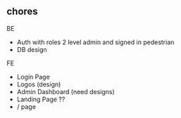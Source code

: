 
## chores

BE
- Auth with roles 2 level admin and signed in pedestrian 
- DB design

FE
- Login Page
- Logos (design)
- Admin Dashboard (need designs)
- Landing Page ??
- / page
